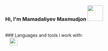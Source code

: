 ### Hi, I'm Mamadaliyev Maxmudjon <img src="https://i.gifer.com/origin/b7/b7444689a354fe50fa8edf09f12cc5b8_w200.webp" width="50px">
<br/>
### Languages and tools i work with: 
<code>
  <img src="https://thumbnail.imgbin.com/2/16/25/imgbin-responsive-web-design-html5-cascading-style-sheets-html-5-css-astrophytum-D6um1jcvKbgDtXyGuMSDU1AFj_t.jpg" height="25px"
</code>

